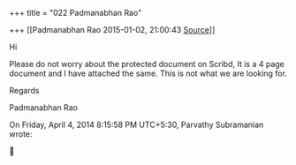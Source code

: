 +++
title = "022 Padmanabhan Rao"

+++
[[Padmanabhan Rao	2015-01-02, 21:00:43 [Source](https://groups.google.com/g/samskrita/c/oZuA18X4ScM)]]



Hi

  

Please do not worry about the protected document on Scribd, It is a 4 page document and I have attached the same. This is not what we are looking for.

  

Regards

  

Padmanabhan Rao

  
  
On Friday, April 4, 2014 8:15:58 PM UTC+5:30, Parvathy Subramanian wrote:



